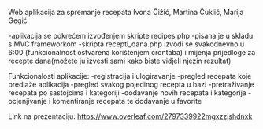 Web aplikacija za spremanje recepata
Ivona Čižić, Martina Čuklić, Marija Gegić

-aplikacija se pokrećem izvođenjem skripte recipes.php
-pisana je u skladu s MVC frameworkom
-skripta recepti_dana.php izvodi se svakodnevno u 6:00
(funkcionalnost ostvarena korištenjem crontaba) i mijenja 
prijedloge za recepte dana(možete ju izvesti sami kako biste 
vidjeli njezin rezultat)

Funkcionalosti aplikacije:
-registracija i ulogiravanje
-pregled recepata koje predlaže aplikacija
-pregled svakog pojedinog recepta u bazi
-pretraživanje recepata po sastojcima i kategoriji
-dodavanje novih recepata i kategorija
-ocjenjivanje i komentiranje recepata te dodavanje u favorite

Link na prezentaciju: https://www.overleaf.com/2797339922mgxzzjshdnxk

